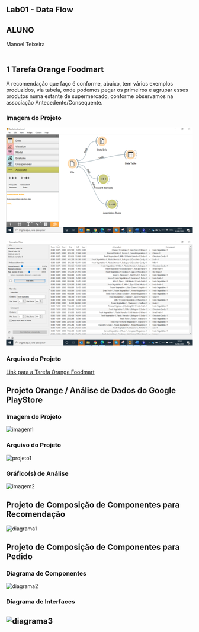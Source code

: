 ## Lab01 - Data Flow
## ALUNO
   Manoel Teixeira
<br><br> 
## 1	Tarefa Orange Foodmart
A recomendação que faço é conforme, abaixo, tem vários exemplos produzidos, via tabela, onde podemos pegar os primeiros e agrupar esses produtos numa estante de supermercado, conforme observamos na associação Antecedente/Consequente.
### Imagem do Projeto
  ![Primeira imagem](imagens/Tarefa01Fig01.png)
<br>   
  ![Segunda imagem](imagens/Tarefa01Fig02.png)
<br>
### Arquivo do Projeto
  [Link para a Tarefa Orange Foodmart](orange/Tarefafoodmart.ows)
<br>

## Projeto Orange / Análise de Dados do Google PlayStore
### Imagem do Projeto

  ![imagem1](orange/imagem1.PNG)
<br> 
### Arquivo do Projeto
   ![projeto1](orange/projeto1.ows)
<br>
### Gráfico(s) de Análise
  ![imagem2](imagens/imagem2.PNG)
<br>

## Projeto de Composição de Componentes para Recomendação
  ![diagrama1](imagens/diagrama1.PNG)
<br>  
## Projeto de Composição de Componentes para Pedido
### Diagrama de Componentes
  ![diagrama2](imagens/diagrama2.PNG)
<br>
### Diagrama de Interfaces
  ![diagrama3](imagens/diagrama3.PNG)
  --------------------------------------------------------------------- 
